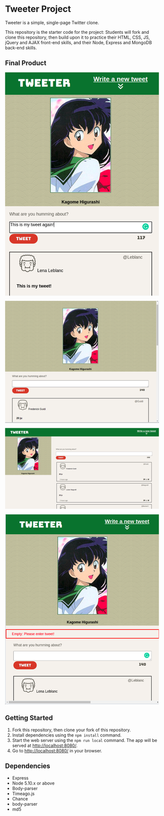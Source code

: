# Tweeter Project

Tweeter is a simple, single-page Twitter clone.

This repository is the starter code for the project: Students will fork and clone this repository, then build upon it to practice their HTML, CSS, JS, jQuery and AJAX front-end skills, and their Node, Express and MongoDB back-end skills.

## Final Product
!["Mobile view or app with text count preview"](https://github.com/KanishDabreo/tweeter/blob/master/docs/mobileView.png?raw=true)

!["Tablet view of app"](https://github.com/KanishDabreo/tweeter/blob/master/docs/tabletView.png?raw=true)

!["Desktop view of app"](https://github.com/KanishDabreo/tweeter/blob/master/docs/desktopView.png?raw=true)

!["Error preview"](https://github.com/KanishDabreo/tweeter/blob/master/docs/alertError.png?raw=true)

## Getting Started

1. Fork this repository, then clone your fork of this repository.
2. Install dependencies using the `npm install` command.
3. Start the web server using the `npm run local` command. The app will be served at <http://localhost:8080/>.
4. Go to <http://localhost:8080/> in your browser.

## Dependencies

- Express
- Node 5.10.x or above
- Body-parser
- Timeago.js
- Chance
- body-parser
- md5



